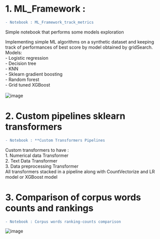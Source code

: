 # 1. ML_Framework : 
  ```diff
  - Notebook : ML_Framework_track_metrics
  ```
  
  Simple notebook that performs some models exploration<br>

  Implementing simple ML algorithms on a synthetic dataset and keeping track of performances of best score by model obtained by gridSearch.<br>
  Models:<br>
    - Logistic regression<br>
    - Decision tree<br>
    - KNN<br>
    - Sklearn gradient boosting<br>
    - Random forest<br>
    - Grid tuned XGBoost<br>
    <br>
    ![image](https://user-images.githubusercontent.com/72417895/172191837-15f71247-8172-41a2-a786-0d7bd5a307c6.png)



# 2. Custom pipelines sklearn transformers<br>
  ```diff
  - Notebook : **Custom Transformers Pipelines
  ```
  Custom transformers to have :<br>
    1. Numerical data Transformer<br>
    2. Text Data Transformer<br>
    3. Data preprocessing Transformer<br>
  All transformers stacked in a pipeline along with CountVectorize and LR model or XGBoost model<br>



# 3. Comparison of corpus words counts and rankings<br>
  ```diff
  - Notebook : Corpus words ranking-counts comparison
  ```
  ![image](https://user-images.githubusercontent.com/72417895/172221458-8a0788a4-ea0c-4ae1-9db6-fb04994fadcd.png)
